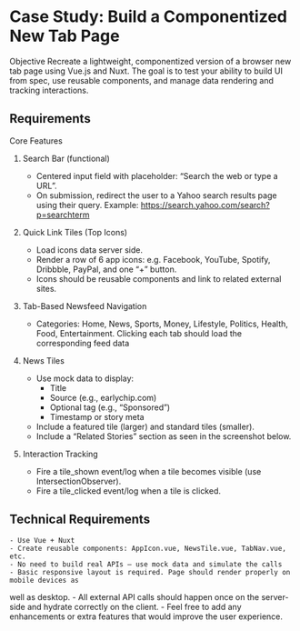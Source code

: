 # Case Study: Build a Componentized New Tab Page

Objective
Recreate a lightweight, componentized version of a browser new tab page using Vue.js and
Nuxt. The goal is to test your ability to build UI from spec, use reusable components, and
manage data rendering and tracking interactions.

## Requirements

Core Features

1. Search Bar (functional)

    - Centered input field with placeholder: “Search the web or type a URL”.
    - On submission, redirect the user to a Yahoo search results page using their
query. Example: https://search.yahoo.com/search?p=searchterm

1. Quick Link Tiles (Top Icons)
    - Load icons data server side.
    - Render a row of 6 app icons: e.g. Facebook, YouTube, Spotify, Dribbble, PayPal, and one “+” button.
    - Icons should be reusable components and link to related external sites.
1. Tab-Based Newsfeed Navigation

    - Categories: Home, News, Sports, Money, Lifestyle, Politics, Health, Food,
Entertainment. Clicking each tab should load the corresponding feed data
1. News Tiles
    - Use mock data to display:
        - Title
        - Source (e.g., earlychip.com)
        - Optional tag (e.g., “Sponsored”)
        - Timestamp or story meta
    - Include a featured tile (larger) and standard tiles (smaller).
    - Include a “Related Stories” section as seen in the screenshot below.

1. Interaction Tracking

    - Fire a tile_shown event/log when a tile becomes visible (use
IntersectionObserver).
    - Fire a tile_clicked event/log when a tile is clicked.

## Technical Requirements

    - Use Vue + Nuxt
    - Create reusable components: AppIcon.vue, NewsTile.vue, TabNav.vue, etc.
    - No need to build real APIs — use mock data and simulate the calls
    - Basic responsive layout is required. Page should render properly on mobile devices as
well as desktop.
    - All external API calls should happen once on the server-side and hydrate correctly on
the client.
    - Feel free to add any enhancements or extra features that would improve the user
experience.
